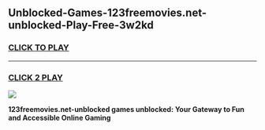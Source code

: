
## Unblocked-Games-123freemovies.net-unblocked-Play-Free-3w2kd
<h3>
<a href="https://premium76.site?title=123freemovies.net-unblocked&ref=18A1">CLICK TO PLAY</a></h3>
<hr>

<h3>
<a href="https://premium76.site?title=123freemovies.net-unblocked&ref=18A1">CLICK 2 PLAY</a>
  
</h3>

<a href="https://premium76.site?title=123freemovies.net-unblocked&ref=18A1"><img src="https://clearcache.store/games.png"></a>


**123freemovies.net-unblocked games unblocked: Your Gateway to Fun and Accessible Online Gaming**
